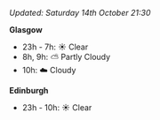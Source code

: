 *Updated: Saturday 14th October 21:30*

**Glasgow**

* 23h - 7h: :sunny: Clear
* 8h, 9h: :partly_sunny: Partly Cloudy
* 10h: :cloud: Cloudy

**Edinburgh**

* 23h - 10h: :sunny: Clear
